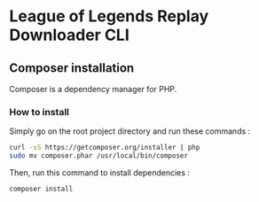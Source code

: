 League of Legends Replay Downloader CLI
=======================================

## Composer installation

Composer is a dependency manager for PHP.

### How to install

Simply go on the root project directory and run these commands :

``` bash
curl -sS https://getcomposer.org/installer | php 
sudo mv composer.phar /usr/local/bin/composer
```

Then, run this command to install dependencies :

``` bash
composer install
```